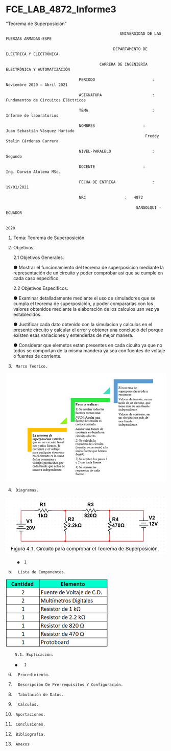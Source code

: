# FCE_LAB_4872_Informe3
"Teorema de Superposición" 

                                                      UNIVERSIDAD DE LAS FUERZAS ARMADAS-ESPE

                                                   DEPARTAMENTO DE ELÉCTRICA Y ELECTRÓNICA

                                             CARRERA DE INGENIERÍA ELECTRÓNICA Y AUTOMATIZACIÓN

                                    PERIODO        	                :       Noviembre 2020 – Abril 2021

                                    ASIGNATURA     	                :       Fundamentos de Circuitos Eléctricos 

                                    TEMA	                        : 	Informe de laboratorios
 
                                    NOMBRES       	          	:        Juan Sebastián Vásquez Hurtado 
				                                                 Freddy Stalin Cárdenas Carrera 

                                    NIVEL-PARALELO                  :       Segundo

                                    DOCENTE       	 	        :       Ing. Darwin Alulema MSc.

                                    FECHA DE ENTREGA                :       19/01/2021

                                    NRC 				:	4872
 
                                                             SANGOLQUI - ECUADOR

                                                                       2020
								       
								       
1. Tema: Teorema de Superposición. 

2. Objetivos.
       
     2.1 Objetivos Generales.
     
     ●	 Mostrar el funcionamiento del teorema de superposicion mediante la representación de un circuito y poder comprobar asi que se cumple en cada caso especifico. 
	
     2.2 Objetivos Especificos. 
	
     ●  Examinar detalladamente mediante el uso de simuladores que se cumpla el teorema de superposición, y poder compararlas con los valores obtenidos mediante la elaboración de los calculos uan vez ya establecidos.
     
     ●	Justificar cada dato obtenido con la simulacion y calculos en el presente circuito y calcular el error y obtener una conclució del porque existen esas variaciones y entenderlas de mejor manera. 

     ●	Considerar que elemetos estan presentes en cada cicuito ya que no todos se comportan de la misma mandera ya sea con fuentes de voltaje o fuentes de corriente.

3.      Marco Teòrico.

![](https://github.com/JuanSVasquezH/FCE_LAB_4872_Informe3/blob/main/ImagenesInforme3/Mt1.png) 

4.      Diagramas. 

![](https://github.com/JuanSVasquezH/FCE_LAB_4872_Informe3/blob/main/ImagenesInforme3/D1.png) 

         ●	I
	   
5.       Lista de Componentes.

![](https://github.com/JuanSVasquezH/FCE_LAB_4872_Informe3/blob/main/ImagenesInforme3/LC.png) 

        5.1. Explicación.
	 
     	●	I	 

6.       Procedimiento.

7.       Descripción De Prerrequisitos Y Configuración.

8.       Tabulación de Datos.

9.       Calculos.

10.      Aportaciones. 

11.      Conclusiones. 

12.      Bibliografía. 

13.      Anexos 




	
